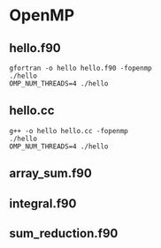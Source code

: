 # OpenMP

## hello.f90

```
gfortran -o hello hello.f90 -fopenmp
./hello
OMP_NUM_THREADS=4 ./hello
```

## hello.cc

```
g++ -o hello hello.cc -fopenmp
./hello
OMP_NUM_THREADS=4 ./hello
```

## array_sum.f90

## integral.f90

## sum_reduction.f90
